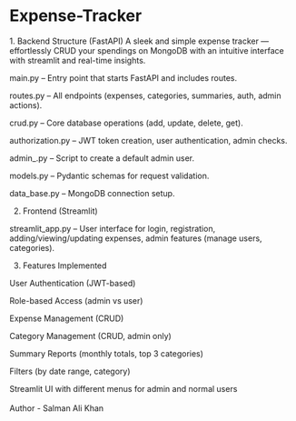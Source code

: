 # Expense-Tracker
<p>1. Backend Structure (FastAPI)
A sleek and simple expense tracker — effortlessly CRUD your spendings on MongoDB with an intuitive interface with streamlit and real-time insights.

main.py – Entry point that starts FastAPI and includes routes.

routes.py – All endpoints (expenses, categories, summaries, auth, admin actions).

crud.py – Core database operations (add, update, delete, get).

authorization.py – JWT token creation, user authentication, admin checks.

admin_.py – Script to create a default admin user.

models.py – Pydantic schemas for request validation.

data_base.py – MongoDB connection setup.

2. Frontend (Streamlit)

streamlit_app.py – User interface for login, registration, adding/viewing/updating expenses, admin features (manage users, categories).

3. Features Implemented

User Authentication (JWT-based)

Role-based Access (admin vs user)

Expense Management (CRUD)

Category Management (CRUD, admin only)

Summary Reports (monthly totals, top 3 categories)

Filters (by date range, category)

Streamlit UI with different menus for admin and normal users</pr>
<br>
<br>
Author - Salman Ali Khan
